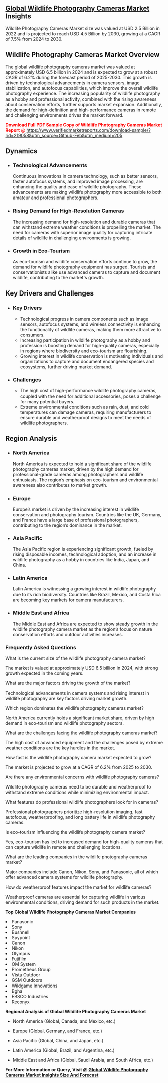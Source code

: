 <h2><a href="https://www.verifiedmarketreports.com/download-sample/?rid=219058&amp;utm_source=Github&amp;utm_medium=205" target="_blank">Global Wildlife Photography Cameras Market</a> Insights</h2><p>Wildlife Photography Cameras Market size was valued at USD 2.5 Billion in 2022 and is projected to reach USD 4.5 Billion by 2030, growing at a CAGR of 7.5% from 2024 to 2030.</p><p> <h2>Wildlife Photography Cameras Market Overview</h2> <p>The global wildlife photography cameras market was valued at approximately USD 6.5 billion in 2024 and is expected to grow at a robust CAGR of 6.2% during the forecast period of 2025-2030. This growth is driven by technological advancements in camera sensors, image stabilization, and autofocus capabilities, which improve the overall wildlife photography experience. The increasing popularity of wildlife photography as a hobby and professional activity, combined with the rising awareness about conservation efforts, further supports market expansion. Additionally, the demand for high-definition and high-performance cameras in remote and challenging environments drives the market forward.</p> <p><p><span class=""><span style="color: #ff0000;"><strong>Download Full PDF Sample Copy of Wildlife Photography Cameras Market Report</strong> @ </span><a href="https://www.verifiedmarketreports.com/download-sample/?rid=219058&amp;utm_source=Github-Feb&amp;utm_medium=205" target="_blank">https://www.verifiedmarketreports.com/download-sample/?rid=219058&amp;utm_source=Github-Feb&amp;utm_medium=205</a></span></p></p> <h2>Dynamics</h2> <ul> <li><h3>Technological Advancements</h3> Continuous innovations in camera technology, such as better sensors, faster autofocus systems, and improved image processing, are enhancing the quality and ease of wildlife photography. These advancements are making wildlife photography more accessible to both amateur and professional photographers.</li> <li><h3>Rising Demand for High-Resolution Cameras</h3> The increasing demand for high-resolution and durable cameras that can withstand extreme weather conditions is propelling the market. The need for cameras with superior image quality for capturing intricate details of wildlife in challenging environments is growing.</li> <li><h3>Growth in Eco-Tourism</h3> As eco-tourism and wildlife conservation efforts continue to grow, the demand for wildlife photography equipment has surged. Tourists and conservationists alike use advanced cameras to capture and document wildlife, contributing to the market's growth.</li> </ul> <h2>Key Drivers and Challenges</h2> <ul> <li><h3>Key Drivers</h3> <ul> <li>Technological progress in camera components such as image sensors, autofocus systems, and wireless connectivity is enhancing the functionality of wildlife cameras, making them more attractive to consumers.</li> <li>Increasing participation in wildlife photography as a hobby and profession is boosting demand for high-quality cameras, especially in regions where biodiversity and eco-tourism are flourishing.</li> <li>Growing interest in wildlife conservation is motivating individuals and organizations to capture and document endangered species and ecosystems, further driving market demand.</li> </ul> </li> <li><h3>Challenges</h3> <ul> <li>The high cost of high-performance wildlife photography cameras, coupled with the need for additional accessories, poses a challenge for many potential buyers.</li> <li>Extreme environmental conditions such as rain, dust, and cold temperatures can damage cameras, requiring manufacturers to ensure durable and weatherproof designs to meet the needs of wildlife photographers.</li> </ul> </li> </ul> <h2>Region Analysis</h2> <ul> <li><h3>North America</h3> North America is expected to hold a significant share of the wildlife photography cameras market, driven by the high demand for professional-grade cameras among photographers and wildlife enthusiasts. The region’s emphasis on eco-tourism and environmental awareness also contributes to market growth.</li> <li><h3>Europe</h3> Europe’s market is driven by the increasing interest in wildlife conservation and photography tourism. Countries like the UK, Germany, and France have a large base of professional photographers, contributing to the region’s dominance in the market.</li> <li><h3>Asia Pacific</h3> The Asia Pacific region is experiencing significant growth, fueled by rising disposable incomes, technological adoption, and an increase in wildlife photography as a hobby in countries like India, Japan, and China.</li> <li><h3>Latin America</h3> Latin America is witnessing a growing interest in wildlife photography due to its rich biodiversity. Countries like Brazil, Mexico, and Costa Rica are becoming key markets for camera manufacturers.</li> <li><h3>Middle East and Africa</h3> The Middle East and Africa are expected to show steady growth in the wildlife photography camera market as the region’s focus on nature conservation efforts and outdoor activities increases.</li> </ul> <h3>Frequently Asked Questions</h3> <p>What is the current size of the wildlife photography camera market?</p> <p>The market is valued at approximately USD 6.5 billion in 2024, with strong growth expected in the coming years.</p> <p>What are the major factors driving the growth of the market?</p> <p>Technological advancements in camera systems and rising interest in wildlife photography are key factors driving market growth.</p> <p>Which region dominates the wildlife photography cameras market?</p> <p>North America currently holds a significant market share, driven by high demand in eco-tourism and wildlife photography sectors.</p> <p>What are the challenges facing the wildlife photography cameras market?</p> <p>The high cost of advanced equipment and the challenges posed by extreme weather conditions are the key hurdles in the market.</p> <p>How fast is the wildlife photography camera market expected to grow?</p> <p>The market is projected to grow at a CAGR of 6.2% from 2025 to 2030.</p> <p>Are there any environmental concerns with wildlife photography cameras?</p> <p>Wildlife photography cameras need to be durable and weatherproof to withstand extreme conditions while minimizing environmental impact.</p> <p>What features do professional wildlife photographers look for in cameras?</p> <p>Professional photographers prioritize high-resolution imaging, fast autofocus, weatherproofing, and long battery life in wildlife photography cameras.</p> <p>Is eco-tourism influencing the wildlife photography camera market?</p> <p>Yes, eco-tourism has led to increased demand for high-quality cameras that can capture wildlife in remote and challenging locations.</p> <p>What are the leading companies in the wildlife photography cameras market?</p> <p>Major companies include Canon, Nikon, Sony, and Panasonic, all of which offer advanced camera systems for wildlife photography.</p> <p>How do weatherproof features impact the market for wildlife cameras?</p> <p>Weatherproof cameras are essential for capturing wildlife in various environmental conditions, driving demand for such products in the market.</p> </p><p><strong>Top Global Wildlife Photography Cameras Market Companies</strong></p><div data-test-id=""><p><li>Panasonic</li><li> Sony</li><li> Bushnell</li><li> Spypoint</li><li> Canon</li><li> Nikon</li><li> Olympus</li><li> Fujifilm</li><li> OM System</li><li> Prometheus Group</li><li> Vista Outdoor</li><li> GSM Outdoors</li><li> Wildgame Innovations</li><li> Bgha</li><li> EBSCO Industries</li><li> Reconyx</li></p><div><strong>Regional Analysis of&nbsp;Global Wildlife Photography Cameras Market</strong></div><ul><li dir="ltr"><p dir="ltr">North America&nbsp;(Global, Canada, and Mexico, etc.)</p></li><li dir="ltr"><p dir="ltr">Europe (Global, Germany, and France, etc.)</p></li><li dir="ltr"><p dir="ltr">Asia Pacific&nbsp;(Global, China, and Japan, etc.)</p></li><li dir="ltr"><p dir="ltr">Latin America&nbsp;(Global, Brazil, and Argentina, etc.)</p></li><li dir="ltr">Middle East and Africa&nbsp;(Global, Saudi Arabia, and South Africa, etc.)</li></ul><p><strong>For More Information or Query, Visit @&nbsp;</strong><strong><a href="https://www.verifiedmarketreports.com/product/wildlife-photography-cameras-market/?utm_source=Github&amp;utm_medium=205" target="_blank">Global Wildlife Photography Cameras Market Insights Size And Forecast</a></strong></p></div>
